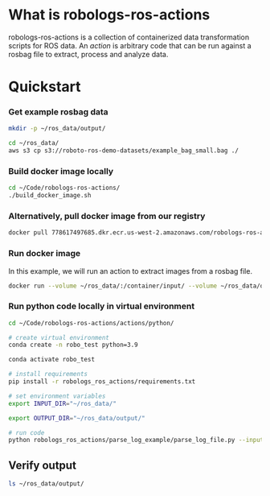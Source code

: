 # What is robologs-ros-actions

robologs-ros-actions is a collection of containerized data transformation scripts for ROS data. An *action* is arbitrary code that can be run against a rosbag file to extract, process and analyze data. 

# Quickstart

### Get example rosbag data

```bash
mkdir -p ~/ros_data/output/

cd ~/ros_data/
aws s3 cp s3://roboto-ros-demo-datasets/example_bag_small.bag ./
```

### Build docker image locally
```bash
cd ~/Code/robologs-ros-actions/
./build_docker_image.sh
```

### Alternatively, pull docker image from our registry
```bash
docker pull 778617497685.dkr.ecr.us-west-2.amazonaws.com/robologs-ros-actions:latest
```

### Run docker image
In this example, we will run an action to extract images from a rosbag file. 

```bash
docker run --volume ~/ros_data/:/container/input/ --volume ~/ros_data/output/:/container/output/ robologs-ros-actions 'robologs-ros-utils get-images --input $INPUT_DIR --output $OUTPUT_DIR'
```

### Run python code locally in virtual environment
```bash 
cd ~/Code/robologs-ros-actions/actions/python/

# create virtual environment
conda create -n robo_test python=3.9

conda activate robo_test

# install requirements
pip install -r robologs_ros_actions/requirements.txt

# set environment variables
export INPUT_DIR="~/ros_data/"

export OUTPUT_DIR="~/ros_data/output/"

# run code
python robologs_ros_actions/parse_log_example/parse_log_file.py --input_dir $INPUT_DIR --output_dir $OUTPUT_DIR -d '{\"clock\": \"Subscribing to /clock\"}'
```

## Verify output
```bash
ls ~/ros_data/output/
```
